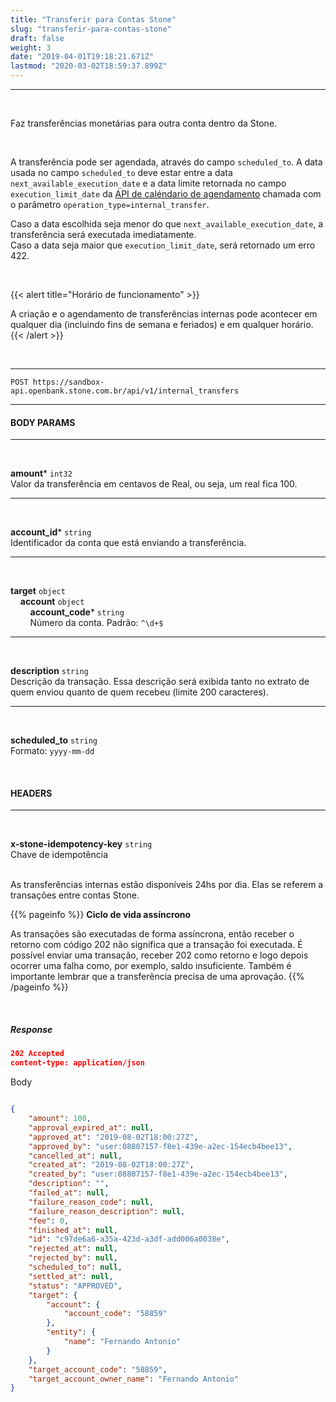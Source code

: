 ```yaml
---
title: "Transferir para Contas Stone"
slug: "transferir-para-contas-stone"
draft: false
weight: 3 
date: "2019-04-01T19:18:21.671Z"
lastmod: "2020-03-02T18:59:37.899Z"
---
```


---
<br>

Faz transferências monetárias para outra conta dentro da Stone. <br> 

<br>

A transferência pode ser agendada, através do campo `scheduled_to`. A data usada no campo `scheduled_to` deve estar entre a data `next_available_execution_date` e a data limite retornada no campo `execution_limit_date` da [API de caléndario de agendamento](/docs/referencia-da-api/agendamento/calendario-de-agendamento/) chamada com o parâmetro `operation_type=internal_transfer`. 

Caso a data escolhida seja menor do que `next_available_execution_date`, a transferência será executada imediatamente. <br>
Caso a data seja maior que `execution_limit_date`, será retornado um erro 422. 

<br>

{{< alert title="Horário de funcionamento" >}}
<br>

A criação e o agendamento de transferências internas pode acontecer em qualquer dia (incluindo fins de semana e feriados) e em qualquer horário.
{{< /alert >}}

<br>


---
```
POST https://sandbox-api.openbank.stone.com.br/api/v1/internal_transfers
```
---

#### **BODY PARAMS**
---
<br>

**amount*** `int32`
<br>Valor da transferência em centavos de Real, ou seja, um real fica 100.

---
<br>

**account_id*** `string`
<br>Identificador da conta que está enviando a transferência.

---
<br>

**target** `object`
	<br>
&nbsp; &nbsp; **account** `object`
		<br>
		 &nbsp;&nbsp;&nbsp;&nbsp;&nbsp;&nbsp;&nbsp;&nbsp;**account_code*** `string`
		<br>
		&nbsp;&nbsp;&nbsp;&nbsp;&nbsp;&nbsp;&nbsp;&nbsp;Número da conta. Padrão: `^\d+$`
	
---
<br>

**description** `string`
<br>Descrição da transação. Essa descrição será exibida tanto no extrato de quem enviou quanto de quem recebeu (limite 200 caracteres).

---
<br>

**scheduled_to** `string`
<br>Formato: `yyyy-mm-dd`

<br>

#### **HEADERS**
---
<br>

**x-stone-idempotency-key** `string`
<br>Chave de idempotência

<br>As transferências internas estão disponíveis 24hs por dia. Elas se referem a transações entre contas Stone.


{{% pageinfo %}}
**Ciclo de vida assíncrono** 
<br>

  As transações são executadas de forma assíncrona, então receber o retorno com código 202 não significa que a transação foi executada. É possível enviar uma transação, receber 202 como retorno e logo depois ocorrer uma falha como, por exemplo, saldo insuficiente.
  Também é importante lembrar que a transferência precisa de uma aprovação.
 {{% /pageinfo %}}
 
 

<br>

##### **Response**

```json
202 Accepted
content-type: application/json
```
Body
```json

{
    "amount": 100,
    "approval_expired_at": null,
    "approved_at": "2019-08-02T18:00:27Z",
    "approved_by": "user:08807157-f8e1-439e-a2ec-154ecb4bee13",
    "cancelled_at": null,
    "created_at": "2019-08-02T18:00:27Z",
    "created_by": "user:08807157-f8e1-439e-a2ec-154ecb4bee13",
    "description": "",
    "failed_at": null,
    "failure_reason_code": null,
    "failure_reason_description": null,
    "fee": 0,
    "finished_at": null,
    "id": "c97de6a6-a35a-423d-a3df-add006a0038e",
    "rejected_at": null,
    "rejected_by": null,
    "scheduled_to": null,
    "settled_at": null,
    "status": "APPROVED",
    "target": {
        "account": {
            "account_code": "58859"
        },
        "entity": {
            "name": "Fernando Antonio"
        }
    },
    "target_account_code": "58859",
    "target_account_owner_name": "Fernando Antonio"
}
